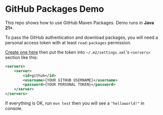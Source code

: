 # GitHub Packages Demo

This repo shows how to use GitHub Maven Packages. Demo runs in **Java 21+**.

To pass the GitHub authentication and download packages,
you will need a personal access token with at least `read:packages` permission.

[Create one here](https://github.com/settings/tokens) then put the token into `~/.m2/settings.xml`'s `<servers>` section like this:

```xml
<servers>
    <server>
        <id>github</id>
        <username>{YOUR GITHUB USERNAME}</username>
        <password>{YOUR PERSONAL TOKEN}</password>
    </server>
</servers>
```

If everything is OK, run `mvn test` then you will see a `"helloworld!"` in console. 
